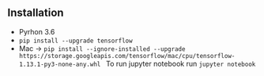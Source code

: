 ## Installation

* Pyrhon 3.6
* `pip install --upgrade tensorflow`
* Mac -> `pip install --ignore-installed --upgrade https://storage.googleapis.com/tensorflow/mac/cpu/tensorflow-1.13.1-py3-none-any.whl
`
To run jupyter notebook run `jupyter notebook`